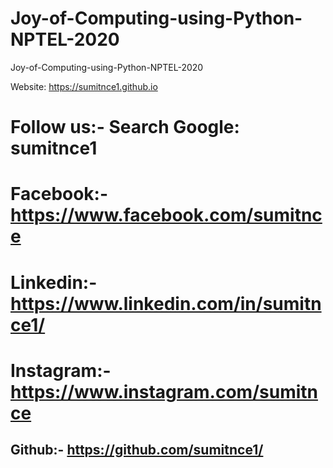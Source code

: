 # Joy-of-Computing-using-Python-NPTEL-2020
Joy-of-Computing-using-Python-NPTEL-2020

Website: https://sumitnce1.github.io
# Follow us:- Search Google: sumitnce1
# Facebook:-https://www.facebook.com/sumitnce
# Linkedin:-https://www.linkedin.com/in/sumitnce1/
# Instagram:-https://www.instagram.com/sumitnce
## Github:- https://github.com/sumitnce1/
